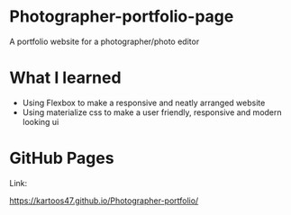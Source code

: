 # Photographer-portfolio-page
A portfolio website for a photographer/photo editor

# What I learned

* Using Flexbox to make a responsive and neatly arranged website
* Using materialize css to make a user friendly, responsive and modern looking ui

# GitHub Pages

Link:

https://kartoos47.github.io/Photographer-portfolio/
